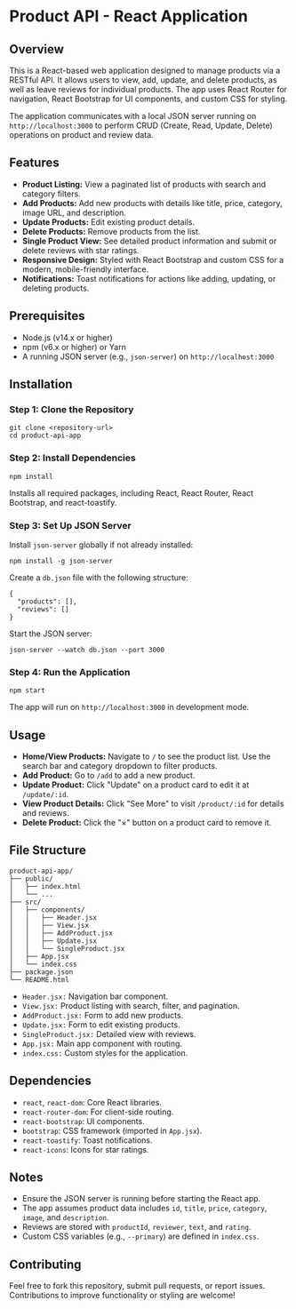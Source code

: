 
  <h1>Product API - React Application</h1>
        
  <div class="section">
            <h2>Overview</h2>
            <p>
                This is a React-based web application designed to manage products via a RESTful API. It allows users to view, add, update, and delete products, as well as leave reviews for individual products. The app uses React Router for navigation, React Bootstrap for UI components, and custom CSS for styling.
            </p>
            <p>
                The application communicates with a local JSON server running on <code>http://localhost:3000</code> to perform CRUD (Create, Read, Update, Delete) operations on product and review data.
            </p>
        </div>

  <div class="section">
            <h2>Features</h2>
            <ul>
                <li><strong>Product Listing:</strong> View a paginated list of products with search and category filters.</li>
                <li><strong>Add Products:</strong> Add new products with details like title, price, category, image URL, and description.</li>
                <li><strong>Update Products:</strong> Edit existing product details.</li>
                <li><strong>Delete Products:</strong> Remove products from the list.</li>
                <li><strong>Single Product View:</strong> See detailed product information and submit or delete reviews with star ratings.</li>
                <li><strong>Responsive Design:</strong> Styled with React Bootstrap and custom CSS for a modern, mobile-friendly interface.</li>
                <li><strong>Notifications:</strong> Toast notifications for actions like adding, updating, or deleting products.</li>
            </ul>
        </div>

  <div class="section">
            <h2>Prerequisites</h2>
            <ul>
                <li>Node.js (v14.x or higher)</li>
                <li>npm (v6.x or higher) or Yarn</li>
                <li>A running JSON server (e.g., <code>json-server</code>) on <code>http://localhost:3000</code></li>
            </ul>
        </div>

  <div class="section">
            <h2>Installation</h2>
            <h3>Step 1: Clone the Repository</h3>
            <pre><code>git clone &lt;repository-url&gt;
cd product-api-app</code></pre>

  <h3>Step 2: Install Dependencies</h3>
            <pre><code>npm install</code></pre>
            <p>Installs all required packages, including React, React Router, React Bootstrap, and react-toastify.</p>

  <h3>Step 3: Set Up JSON Server</h3>
            <p>Install <code>json-server</code> globally if not already installed:</p>
            <pre><code>npm install -g json-server</code></pre>
            <p>Create a <code>db.json</code> file with the following structure:</p>
            <pre><code>{
  "products": [],
  "reviews": []
}</code></pre>
            <p>Start the JSON server:</p>
            <pre><code>json-server --watch db.json --port 3000</code></pre>

<h3>Step 4: Run the Application</h3>
            <pre><code>npm start</code></pre>
            <p>The app will run on <code>http://localhost:3000</code> in development mode.</p>
        </div>

<div class="section">
            <h2>Usage</h2>
            <ul>
                <li><strong>Home/View Products:</strong> Navigate to <code>/</code> to see the product list. Use the search bar and category dropdown to filter products.</li>
                <li><strong>Add Product:</strong> Go to <code>/add</code> to add a new product.</li>
                <li><strong>Update Product:</strong> Click "Update" on a product card to edit it at <code>/update/:id</code>.</li>
                <li><strong>View Product Details:</strong> Click "See More" to visit <code>/product/:id</code> for details and reviews.</li>
                <li><strong>Delete Product:</strong> Click the "×" button on a product card to remove it.</li>
            </ul>
        </div>

 <div class="section">
            <h2>File Structure</h2>
            <pre><code>product-api-app/
├── public/
│   ├── index.html
│   └── ...
├── src/
│   ├── components/
│   │   ├── Header.jsx
│   │   ├── View.jsx
│   │   ├── AddProduct.jsx
│   │   ├── Update.jsx
│   │   └── SingleProduct.jsx
│   ├── App.jsx
│   └── index.css
├── package.json
└── README.html</code></pre>
            <ul>
                <li><code>Header.jsx:</code> Navigation bar component.</li>
                <li><code>View.jsx:</code> Product listing with search, filter, and pagination.</li>
                <li><code>AddProduct.jsx:</code> Form to add new products.</li>
                <li><code>Update.jsx:</code> Form to edit existing products.</li>
                <li><code>SingleProduct.jsx:</code> Detailed view with reviews.</li>
                <li><code>App.jsx:</code> Main app component with routing.</li>
                <li><code>index.css:</code> Custom styles for the application.</li>
            </ul>
        </div>

<div class="section">
            <h2>Dependencies</h2>
            <ul>
                <li><code>react</code>, <code>react-dom</code>: Core React libraries.</li>
                <li><code>react-router-dom</code>: For client-side routing.</li>
                <li><code>react-bootstrap</code>: UI components.</li>
                <li><code>bootstrap</code>: CSS framework (imported in <code>App.jsx</code>).</li>
                <li><code>react-toastify</code>: Toast notifications.</li>
                <li><code>react-icons</code>: Icons for star ratings.</li>
            </ul>
        </div>

 <div class="section">
            <h2>Notes</h2>
            <ul>
                <li>Ensure the JSON server is running before starting the React app.</li>
                <li>The app assumes product data includes <code>id</code>, <code>title</code>, <code>price</code>, <code>category</code>, <code>image</code>, and <code>description</code>.</li>
                <li>Reviews are stored with <code>productId</code>, <code>reviewer</code>, <code>text</code>, and <code>rating</code>.</li>
                <li>Custom CSS variables (e.g., <code>--primary</code>) are defined in <code>index.css</code>.</li>
            </ul>
        </div>

<div class="section">
            <h2>Contributing</h2>
            <p>
                Feel free to fork this repository, submit pull requests, or report issues. Contributions to improve functionality or styling are welcome!
            </p>
        </div>

  

